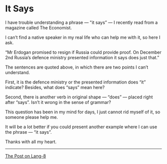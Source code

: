 # It Says

I have trouble understanding a phrase — "it says” — I recently read from a magazine called The Economist.

I can’t find a native speaker in my real life who can help me with it, so here I ask.

“Mr Erdogan promised to resign if Russia could provide proof. On December 2nd Russia’s defence ministry presented information it says does just that.”

The sentences are quoted above, in which there are two points I can’t understand.

First, it is the defence ministry or the presented information does “it” indicate? Besides, what does “says” mean here?

Second, there is another verb in original shape — “does” — placed right after “says”. Isn’t it wrong in the sense of grammar?

This question has been in my mind for days, I just cannot rid myself of it, so someone please help me.

It will be a lot better if you could present another example where I can use the phrase — “it says”.

Thanks with all my heart.

---

[The Post on Lang-8](http://lang-8.com/1358180/journals/124451071812929753520559867151831533600)
